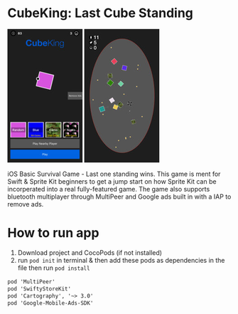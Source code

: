 # CubeKing: Last Cube Standing

![alt text](https://raw.githubusercontent.com/themaxsmith/CubeKing/master/ex1.jpg)
![alt text](https://raw.githubusercontent.com/themaxsmith/CubeKing/master/ex2.jpg)

iOS Basic Survival Game - Last one standing wins. This game is ment for Swift & Sprite Kit beginners to get a jump start on how Sprite Kit can be incorperated into a real fully-featured game. The game also supports bluetooth multiplayer through MultiPeer and Google ads built in with a IAP to remove ads.


# How to run app
1. Download project and CocoPods (if not installed)
2. run ```pod init``` in terminal & then add these pods as dependencies in the file then run ```pod install```

```
pod 'MultiPeer'
pod 'SwiftyStoreKit'
pod 'Cartography', '~> 3.0'
pod 'Google-Mobile-Ads-SDK'
```
